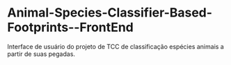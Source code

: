 # Animal-Species-Classifier-Based-Footprints--FrontEnd
Interface de usuário do projeto de TCC de classificação espécies animais a partir de suas pegadas.
